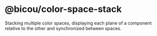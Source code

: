 # @bicou/color-space-stack

Stacking multiple color spaces, displaying each plane of a component relative to the other and synchronized between spaces.
